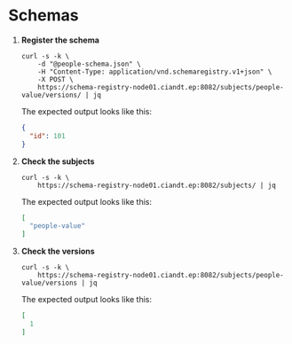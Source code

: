 # Schemas

1. **Register the schema**

    ```shell
    curl -s -k \
        -d "@people-schema.json" \
        -H "Content-Type: application/vnd.schemaregistry.v1+json" \
        -X POST \
        https://schema-registry-node01.ciandt.ep:8082/subjects/people-value/versions/ | jq
    ```

    The expected output looks like this:

    ```json
    {
      "id": 101
    }
    ```

2. **Check the subjects**

    ```shell
    curl -s -k \
        https://schema-registry-node01.ciandt.ep:8082/subjects/ | jq
    ```

    The expected output looks like this:

    ```json
    [
      "people-value"
    ]
    ```

3. **Check the versions**

    ```shell
    curl -s -k \
        https://schema-registry-node01.ciandt.ep:8082/subjects/people-value/versions | jq
    ```

    The expected output looks like this:

    ```json
    [
      1
    ]
    ```
